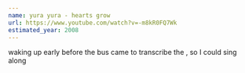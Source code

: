 ```yaml
---
name: yura yura - hearts grow
url: https://www.youtube.com/watch?v=-m8kR0FQ7Wk
estimated_year: 2008
---
```


waking up early before the bus came to transcribe the , so I could sing along
